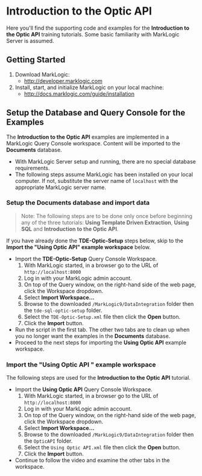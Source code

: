 # Introduction to the Optic API
Here you'll find the supporting code and examples for the **Introduction to the Optic API** training tutorials.  Some basic familiarity with MarkLogic Server is assumed.

## Getting Started

1. Download MarkLogic:
	* http://developer.marklogic.com
2. Install, start, and initialize MarkLogic on your local machine:
	* http://docs.marklogic.com/guide/installation

## Setup the Database and Query Console for the Examples
The **Introduction to the Optic API** examples are implemented in a MarkLogic Query Console workspace. Content will be imported to the **Documents** database.

* With MarkLogic Server setup and running, there are no special database requirements.
* The following steps assume MarkLogic has been installed on your local computer. If not, substitute the server name of `localhost` with  the appropriate MarkLogic server name.

### Setup the Documents database and import data
>Note: The following steps are to be done only once before beginning any of the three tutorials: **Using Template Driven Extraction**, **Using SQL** and **Introduction to the Optic API**.

If you have already done the **TDE-Optic-Setup** steps below, skip to the **Import the "Using Optic API" example workspace** below.

* Import the **TDE-Optic-Setup** Query Console Workspace.
	1. With MarkLogic started, in a browser go to the URL of `http://localhost:8000`
	2. Log in with your MarkLogic admin account.
	3. On top of the Query window, on the right-hand side of the web page, click the Workspace dropdown.
	4. Select **Import Workspace...**
	5. Browse to the downloaded `/MarkLogic9/DataIntegration` folder then the `tde-sql-optic-setup` folder.
	6. Select the `TDE-Optic-Setup.xml` file then click the **Open** button.
	7. Click the **Import** button.
* Run the script in the first tab. The other two tabs are to clean up when you no longer want the examples in the **Documents** database.
* Proceed to the next steps for importing the **Using Optic API** example workspace.

### Import the "Using Optic API " example workspace
The following steps are used for the **Introduction to the Optic API** tutorial.

* Import the **Using Optic API** Query Console Workspace.
	1. With MarkLogic started, in a browser go to the URL of `http://localhost:8000`
	2. Log in with your MarkLogic admin account.
	3. On top of the Query window, on the right-hand side of the web page, click the Workspace dropdown.
	4. Select **Import Workspace...**
	5. Browse to the downloaded `/MarkLogic9/DataIntegration` folder then the `OpticAPI` folder.
	6. Select the `Using Optic API.xml` file then click the **Open** button.
	7. Click the **Import** button.
* Continue to follow the video and examine the other tabs in the workspace.


